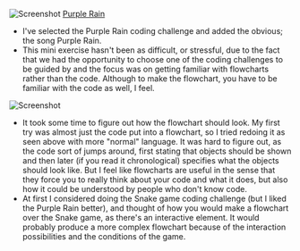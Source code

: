 

![Screenshot](http://i.imgur.com/Thxw7sb.png)
[Purple Rain](https://sarasoennichsen.github.io/mini_ex/miniex8/)
- I've selected the Purple Rain coding challenge and added the obvious; the song Purple Rain.
- This mini exercise hasn't been as difficult, or stressful, due to the fact that we had the opportunity to choose one of the coding challenges to be guided by and the focus was on getting familiar with flowcharts rather than the code. Although to make the flowchart, you have to be familiar with the code as well, I feel.

![Screenshot](http://i.imgur.com/gMZRQFN.jpg)

- It took some time to figure out how the flowchart should look. My first try was almost just the code put into a flowchart, so I tried redoing it as seen above with more "normal" language. It was hard to figure out, as the code sort of jumps around, first stating that objects should be shown and then later (if you read it chronological) specifies what the objects should look like. But I feel like flowcharts are useful in the sense that they force you to really think about your code and what it does, but also how it could be understood by people who don't know code.
- At first I considered doing the Snake game coding challenge (but I liked the Purple Rain better), and thought of how you would make a flowchart over the Snake game, as there's an interactive element. It would probably produce a more complex flowchart because of the interaction possibilities and the conditions of the game.
